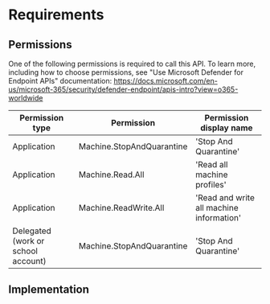 # Requirements

## Permissions

One of the following permissions is required to call this API. To learn more, including how to choose permissions, see "Use Microsoft Defender for Endpoint APIs" documentation: https://docs.microsoft.com/en-us/microsoft-365/security/defender-endpoint/apis-intro?view=o365-worldwide

| Permission type                    | Permission                | Permission display name                  |
| ---------------------------------- | ------------------------- | ---------------------------------------- |
| Application                        | Machine.StopAndQuarantine | 'Stop And Quarantine'                    |
| Application                        | Machine.Read.All          | 'Read all machine profiles'              |
| Application                        | Machine.ReadWrite.All     | 'Read and write all machine information' |
| Delegated (work or school account) | Machine.StopAndQuarantine | 'Stop And Quarantine'                    |

## Implementation
